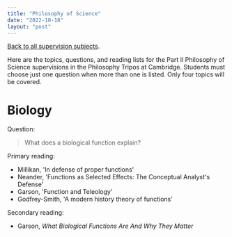 ```yaml
---
title: "Philosophy of Science"
date: "2022-10-18"
layout: "post"
---
```


[Back to all supervision subjects](../).

Here are the topics, questions, and reading lists for the Part II Philosophy of Science supervisions in the Philosophy Tripos at Cambridge. Students must choose just one question when more than one is listed. Only four topics will be covered. 

# Biology

Question: 

> What does a biological function explain? 

Primary reading: 

- Millikan, 'In defense of proper functions'
- Neander, 'Functions as Selected Effects: The Conceptual Analyst's Defense'
- Garson, 'Function and Teleology'
- Godfrey-Smith, 'A modern history theory of functions'

Secondary reading: 

- Garson, *What Biological Functions Are And Why They Matter*